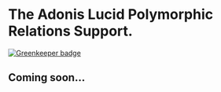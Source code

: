 # The Adonis Lucid Polymorphic Relations Support.

[![Greenkeeper badge](https://badges.greenkeeper.io/enniel/adonis-lucid-polymorphic.svg?token=788390b22d0f616cb5fad2609374d7a3149e2d79caf351aaaf3208655e3cbe82&ts=1494854311764)](https://greenkeeper.io/)

## Coming soon...
